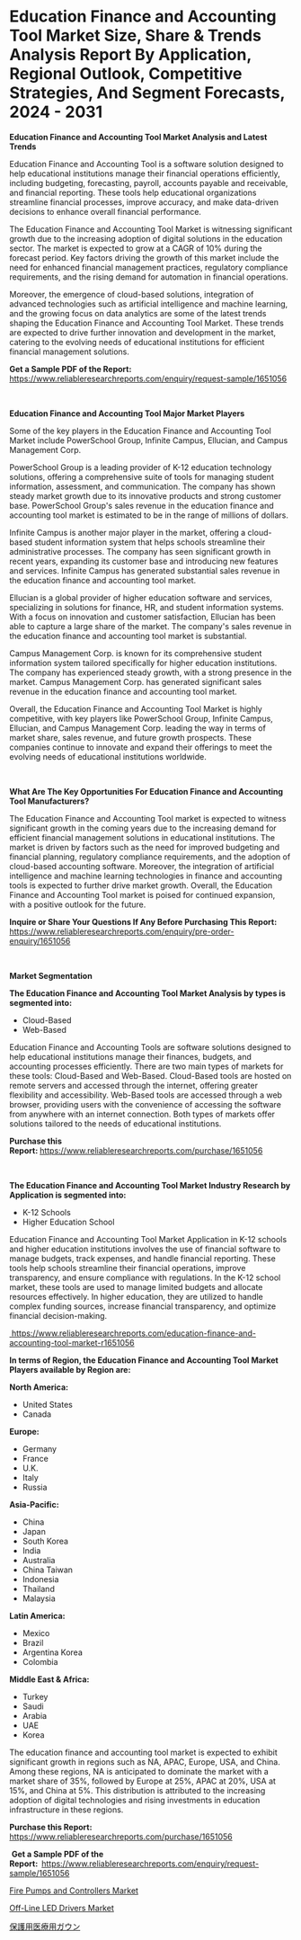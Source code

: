 <p><h1>Education Finance and Accounting Tool Market Size, Share & Trends Analysis Report By Application, Regional Outlook, Competitive Strategies, And Segment Forecasts, 2024 - 2031</h1></p><p><strong>Education Finance and Accounting Tool Market Analysis and Latest Trends</strong></p>
<p><p>Education Finance and Accounting Tool is a software solution designed to help educational institutions manage their financial operations efficiently, including budgeting, forecasting, payroll, accounts payable and receivable, and financial reporting. These tools help educational organizations streamline financial processes, improve accuracy, and make data-driven decisions to enhance overall financial performance.</p><p>The Education Finance and Accounting Tool Market is witnessing significant growth due to the increasing adoption of digital solutions in the education sector. The market is expected to grow at a CAGR of 10% during the forecast period. Key factors driving the growth of this market include the need for enhanced financial management practices, regulatory compliance requirements, and the rising demand for automation in financial operations.</p><p>Moreover, the emergence of cloud-based solutions, integration of advanced technologies such as artificial intelligence and machine learning, and the growing focus on data analytics are some of the latest trends shaping the Education Finance and Accounting Tool Market. These trends are expected to drive further innovation and development in the market, catering to the evolving needs of educational institutions for efficient financial management solutions.</p></p>
<p><strong>Get a Sample PDF of the Report:&nbsp;</strong> <a href="https://www.reliableresearchreports.com/enquiry/request-sample/1651056">https://www.reliableresearchreports.com/enquiry/request-sample/1651056</a></p>
<p>&nbsp;</p>
<p><strong>Education Finance and Accounting Tool Major Market Players</strong></p>
<p><p>Some of the key players in the Education Finance and Accounting Tool Market include PowerSchool Group, Infinite Campus, Ellucian, and Campus Management Corp.</p><p>PowerSchool Group is a leading provider of K-12 education technology solutions, offering a comprehensive suite of tools for managing student information, assessment, and communication. The company has shown steady market growth due to its innovative products and strong customer base. PowerSchool Group's sales revenue in the education finance and accounting tool market is estimated to be in the range of millions of dollars.</p><p>Infinite Campus is another major player in the market, offering a cloud-based student information system that helps schools streamline their administrative processes. The company has seen significant growth in recent years, expanding its customer base and introducing new features and services. Infinite Campus has generated substantial sales revenue in the education finance and accounting tool market.</p><p>Ellucian is a global provider of higher education software and services, specializing in solutions for finance, HR, and student information systems. With a focus on innovation and customer satisfaction, Ellucian has been able to capture a large share of the market. The company's sales revenue in the education finance and accounting tool market is substantial.</p><p>Campus Management Corp. is known for its comprehensive student information system tailored specifically for higher education institutions. The company has experienced steady growth, with a strong presence in the market. Campus Management Corp. has generated significant sales revenue in the education finance and accounting tool market.</p><p>Overall, the Education Finance and Accounting Tool Market is highly competitive, with key players like PowerSchool Group, Infinite Campus, Ellucian, and Campus Management Corp. leading the way in terms of market share, sales revenue, and future growth prospects. These companies continue to innovate and expand their offerings to meet the evolving needs of educational institutions worldwide.</p></p>
<p>&nbsp;</p>
<p><strong>What Are The Key Opportunities For Education Finance and Accounting Tool Manufacturers?</strong></p>
<p><p>The Education Finance and Accounting Tool market is expected to witness significant growth in the coming years due to the increasing demand for efficient financial management solutions in educational institutions. The market is driven by factors such as the need for improved budgeting and financial planning, regulatory compliance requirements, and the adoption of cloud-based accounting software. Moreover, the integration of artificial intelligence and machine learning technologies in finance and accounting tools is expected to further drive market growth. Overall, the Education Finance and Accounting Tool market is poised for continued expansion, with a positive outlook for the future.</p></p>
<p><strong>Inquire or Share Your Questions If Any Before Purchasing This Report:</strong> <a href="https://www.reliableresearchreports.com/enquiry/pre-order-enquiry/1651056">https://www.reliableresearchreports.com/enquiry/pre-order-enquiry/1651056</a></p>
<p>&nbsp;</p>
<p><strong>Market Segmentation</strong></p>
<p><strong>The Education Finance and Accounting Tool Market Analysis by types is segmented into:</strong></p>
<p><ul><li>Cloud-Based</li><li>Web-Based</li></ul></p>
<p><p>Education Finance and Accounting Tools are software solutions designed to help educational institutions manage their finances, budgets, and accounting processes efficiently. There are two main types of markets for these tools: Cloud-Based and Web-Based. Cloud-Based tools are hosted on remote servers and accessed through the internet, offering greater flexibility and accessibility. Web-Based tools are accessed through a web browser, providing users with the convenience of accessing the software from anywhere with an internet connection. Both types of markets offer solutions tailored to the needs of educational institutions.</p></p>
<p><strong>Purchase this Report:&nbsp;</strong><a href="https://www.reliableresearchreports.com/purchase/1651056">https://www.reliableresearchreports.com/purchase/1651056</a></p>
<p>&nbsp;</p>
<p><strong>The Education Finance and Accounting Tool Market Industry Research by Application is segmented into:</strong></p>
<p><ul><li>K-12 Schools</li><li>Higher Education School</li></ul></p>
<p><p>Education Finance and Accounting Tool Market Application in K-12 schools and higher education institutions involves the use of financial software to manage budgets, track expenses, and handle financial reporting. These tools help schools streamline their financial operations, improve transparency, and ensure compliance with regulations. In the K-12 school market, these tools are used to manage limited budgets and allocate resources effectively. In higher education, they are utilized to handle complex funding sources, increase financial transparency, and optimize financial decision-making.</p></p>
<p><a href="https://www.reliableresearchreports.com/education-finance-and-accounting-tool-market-r1651056">&nbsp;https://www.reliableresearchreports.com/education-finance-and-accounting-tool-market-r1651056</a></p>
<p><strong>In terms of Region, the Education Finance and Accounting Tool Market Players available by Region are:</strong></p>
<p>
    <p> <strong> North America: </strong>
        <ul>
            <li>United States</li>
            <li>Canada</li>
        </ul>
        </p> 
    <p> <strong> Europe: </strong>
        <ul>
            <li>Germany</li>
            <li>France</li>
            <li>U.K.</li>
            <li>Italy</li>
            <li>Russia</li>
        </ul>
        </p> 
    <p> <strong> Asia-Pacific: </strong>
        <ul>
            <li>China</li>
            <li>Japan</li>
            <li>South Korea</li>
            <li>India</li>
            <li>Australia</li>
            <li>China Taiwan</li>
            <li>Indonesia</li>
            <li>Thailand</li>
            <li>Malaysia</li>
        </ul>
        </p> 
    <p> <strong> Latin America: </strong>
        <ul>
            <li>Mexico</li>
            <li>Brazil</li>
            <li>Argentina Korea</li>
            <li>Colombia</li>
        </ul>
        </p> 
    <p> <strong> Middle East & Africa: </strong>
        <ul>
            <li>Turkey</li>
            <li>Saudi</li>
            <li>Arabia</li>
            <li>UAE</li>
            <li>Korea</li>
        </ul>
    </p>
    </p>
<p><p>The education finance and accounting tool market is expected to exhibit significant growth in regions such as NA, APAC, Europe, USA, and China. Among these regions, NA is anticipated to dominate the market with a market share of 35%, followed by Europe at 25%, APAC at 20%, USA at 15%, and China at 5%. This distribution is attributed to the increasing adoption of digital technologies and rising investments in education infrastructure in these regions.</p></p>
<p><strong>Purchase this Report: </strong><a href="https://www.reliableresearchreports.com/purchase/1651056">https://www.reliableresearchreports.com/purchase/1651056</a></p>
<p>&nbsp;<strong>Get a Sample PDF of the Report:&nbsp;&nbsp;</strong><a href="https://www.reliableresearchreports.com/enquiry/request-sample/1651056">https://www.reliableresearchreports.com/enquiry/request-sample/1651056</a></p>
<p><strong></strong></p>
<p><p><a href="https://github.com/anwarsahrul281/Market-Research-Report-List-1/blob/main/fire-pumps-and-controllers-market.md">Fire Pumps and Controllers Market</a></p><p><a href="https://github.com/qdaxyrhp12/Market-Research-Report-List-1/blob/main/off-line-led-drivers-market.md">Off-Line LED Drivers Market</a></p><p><a href="https://github.com/mohamedbakry57/Market-Research-Report-List-4/blob/main/8326192125377.md">保護用医療用ガウン</a></p></p>